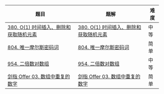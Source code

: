 | 题目                                                         | 题解                                                         | 难度 |
| ------------------------------------------------------------ | ------------------------------------------------------------ | ---- |
| [380. O(1) 时间插入、删除和获取随机元素](https://leetcode-cn.com/problems/insert-delete-getrandom-o1/) |   [380. O(1) 时间插入、删除和获取随机元素](https://github.com/ZonzeeLi/LeetCode/blob/master/index/371-380/380.%20O(1)%20%E6%97%B6%E9%97%B4%E6%8F%92%E5%85%A5%E3%80%81%E5%88%A0%E9%99%A4%E5%92%8C%E8%8E%B7%E5%8F%96%E9%9A%8F%E6%9C%BA%E5%85%83%E7%B4%A0.md)                                                           | 中等 |
| [804. 唯一摩尔斯密码词](https://leetcode-cn.com/problems/unique-morse-code-words/) | [804. 唯一摩尔斯密码词](https://github.com/ZonzeeLi/LeetCode/blob/master/index/801-810/804.%20%E5%94%AF%E4%B8%80%E6%91%A9%E5%B0%94%E6%96%AF%E5%AF%86%E7%A0%81%E8%AF%8D.md) | 简单 |
| [954. 二倍数对数组](https://leetcode-cn.com/problems/array-of-doubled-pairs/) | [954. 二倍数对数组](https://github.com/ZonzeeLi/LeetCode/blob/master/index/951-960/954.%20%E4%BA%8C%E5%80%8D%E6%95%B0%E5%AF%B9%E6%95%B0%E7%BB%84.md) | 中等 |
| [剑指 Offer 03. 数组中重复的数字](https://leetcode-cn.com/problems/shu-zu-zhong-zhong-fu-de-shu-zi-lcof/) | [剑指 Offer 03. 数组中重复的数字](https://github.com/ZonzeeLi/LeetCode/blob/master/index/%E5%89%91%E6%8C%87Offer/%E5%89%91%E6%8C%87%20Offer%2003.%20%E6%95%B0%E7%BB%84%E4%B8%AD%E9%87%8D%E5%A4%8D%E7%9A%84%E6%95%B0%E5%AD%97.md) | 简单 |

